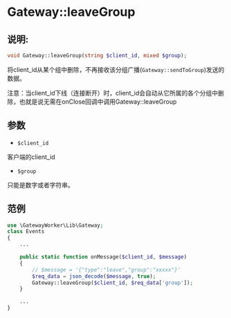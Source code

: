 # Gateway::leaveGroup

## 说明:
```php
void Gateway::leaveGroup(string $client_id, mixed $group);
```

将client_id从某个组中删除，不再接收该分组广播(```Gateway::sendToGroup```)发送的数据。

注意：当client_id下线（连接断开）时，client_id会自动从它所属的各个分组中删除，也就是说无需在onClose回调中调用Gateway::leaveGroup


## 参数

* ```$client_id```

客户端的client_id

* ```$group```

只能是数字或者字符串。

## 范例
```php
use \GatewayWorker\Lib\Gateway;
class Events
{
    ...

    public static function onMessage($client_id, $message)
    {
        // $message = '{"type":"leave","group":"xxxxx"}'
        $req_data = json_decode($message, true);
        Gateway::leaveGroup($client_id, $req_data['group']);
    }

    ...
}

```
